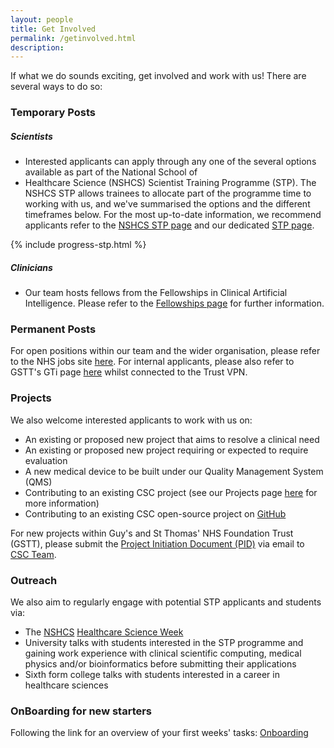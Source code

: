```yaml
---
layout: people
title: Get Involved
permalink: /getinvolved.html
description:
---
```

If what we do sounds exciting, get involved and work with us! There are several ways to do so:

### Temporary Posts
##### Scientists
- Interested applicants can apply through any one of the several options available as part of the National School of 
- Healthcare Science (NSHCS) Scientist Training Programme (STP). The NSHCS STP allows trainees to allocate part of the 
programme time to working with us, and we've summarised the options and the different timeframes below. For the most 
up-to-date information, we recommend applicants refer to the [NSHCS STP page](https://www.nshcs.hee.nhs.uk/programmes/stp/) 
and our dedicated [STP page](../stp.html). 

{% include progress-stp.html %}

##### Clinicians
- Our team hosts fellows from the Fellowships in Clinical Artificial Intelligence. Please refer to the 
[Fellowships page](../fellowships.html) for further information.

### Permanent Posts
For open positions within our team and the wider organisation, please refer to the NHS jobs site 
[here](https://www.jobs.nhs.uk/). For internal applicants, please also refer to GSTT's GTi 
page [here](https://www.guysandstthomas.nhs.uk/current-vacancies?_ts=1#!) whilst connected to the Trust VPN.

### Projects
We also welcome interested applicants to work with us on:
- An existing or proposed new project that aims to resolve a clinical need
- An existing or proposed new project requiring or expected to require evaluation
- A new medical device to be built under our Quality Management System (QMS)
- Contributing to an existing CSC project (see our Projects page [here](../projects.html) for more information)
- Contributing to an existing CSC open-source project on [GitHub](https://github.com/GSTT-CSC/)

For new projects within Guy's and St Thomas' NHS Foundation Trust (GSTT), please submit the
[Project Initiation Document (PID)](../assets/docs/CSC-SubmissionForm-V3.docx) via email to
[CSC Team](mailto:CSCTeam@gstt.nhs.uk).

### Outreach
We also aim to regularly engage with potential STP applicants and students via:

- The [NSHCS](https://nshcs.hee.nhs.uk/) [Healthcare Science Week](https://nshcs.hee.nhs.uk/healthcare-science/help-to-promote-healthcare-science-to-the-public/healthcare-science-week/)
- University talks with students interested in the STP programme and gaining work experience with clinical scientific 
computing, medical physics and/or bioinformatics before submitting their applications
- Sixth form college talks with students interested in a career in healthcare sciences

### OnBoarding for new starters

Following the link for an overview of your first weeks' tasks: [Onboarding](handbook/onboarding.html) 